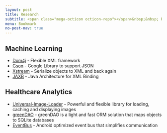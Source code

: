```yaml
---
layout: post
title: Research
subtitle: <span class="mega-octicon octicon-repo"></span>&nbsp;&nbsp; Papers - Presentations
menu: Bookmark
no-post-nav: true
---
```


## Machine Learning
- [Dom4j](https://dom4j.github.io/) - Flexible XML framework
- [Gson](https://github.com/google/gson) - Google Library to support JSON
- [Xstream](http://x-stream.github.io/index.html) -  Serialize objects to XML and back again
- [JAXB](https://jaxb.java.net/) - Java Architecture for XML Binding

## Healthcare Analytics
- [Universal-Image-Loader](https://github.com/nostra13/Android-Universal-Image-Loader) - Powerful and flexible library for loading, caching and displaying images
- [greenDAO](http://greendao-orm.com/) - greenDAO is a light and fast ORM solution that maps objects to SQLite databases
- [EventBus](http://greenrobot.github.io/EventBus/) - Android optimized event bus that simplifies communication